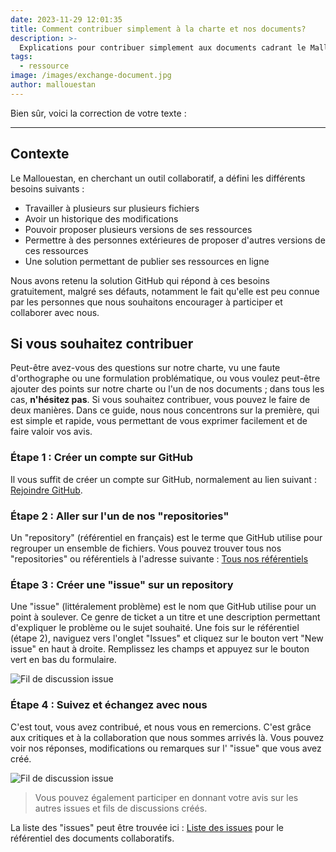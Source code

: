 ```yaml
---
date: 2023-11-29 12:01:35
title: Comment contribuer simplement à la charte et nos documents?
description: >-
  Explications pour contribuer simplement aux documents cadrant le Mallouestan
tags:
  - ressource
image: /images/exchange-document.jpg
author: mallouestan
---
```

Bien sûr, voici la correction de votre texte :

---

## Contexte

Le Mallouestan, en cherchant un outil collaboratif, a défini les différents besoins suivants :

- Travailler à plusieurs sur plusieurs fichiers
- Avoir un historique des modifications
- Pouvoir proposer plusieurs versions de ses ressources
- Permettre à des personnes extérieures de proposer d'autres versions de ces ressources
- Une solution permettant de publier ses ressources en ligne

Nous avons retenu la solution GitHub qui répond à ces besoins gratuitement, malgré ses défauts, notamment le fait qu'elle est peu connue par les personnes que nous souhaitons encourager à participer et collaborer avec nous.

## Si vous souhaitez contribuer

Peut-être avez-vous des questions sur notre charte, vu une faute d'orthographe ou une formulation problématique, ou vous voulez peut-être ajouter des points sur notre charte ou l'un de nos documents ; dans tous les cas, **n'hésitez pas**. Si vous souhaitez contribuer, vous pouvez le faire de deux manières. Dans ce guide, nous nous concentrons sur la première, qui est simple et rapide, vous permettant de vous exprimer facilement et de faire valoir vos avis.

### Étape 1 : Créer un compte sur GitHub

Il vous suffit de créer un compte sur GitHub, normalement au lien suivant : [Rejoindre GitHub](https://github.com/join).

### Étape 2 : Aller sur l'un de nos "repositories"

Un "repository" (référentiel en français) est le terme que GitHub utilise pour regrouper un ensemble de fichiers. Vous pouvez trouver tous nos "repositories" ou référentiels à l'adresse suivante : [Tous nos référentiels](https://github.com/orgs/Association-Mallouestan/repositories)

### Étape 3 : Créer une "issue" sur un repository

Une "issue" (littéralement problème) est le nom que GitHub utilise pour un point à soulever. Ce genre de ticket a un titre et une description permettant d'expliquer le problème ou le sujet souhaité. Une fois sur le référentiel (étape 2), naviguez vers l'onglet "Issues" et cliquez sur le bouton vert "New issue" en haut à droite. Remplissez les champs et appuyez sur le bouton vert en bas du formulaire.

![Fil de discussion issue](../images/ressources/newissue.JPG)

### Étape 4 : Suivez et échangez avec nous

C'est tout, vous avez contribué, et nous vous en remercions. C'est grâce aux critiques et à la collaboration que nous sommes arrivés là. Vous pouvez voir nos réponses, modifications ou remarques sur l' "issue" que vous avez créé.

![Fil de discussion issue](../images/ressources/fildechat_github.JPG)

> Vous pouvez également participer en donnant votre avis sur les autres issues et fils de discussions créés.

La liste des "issues" peut être trouvée ici : [Liste des issues](https://github.com/Association-Mallouestan/docs.mallouestan.github.io/issues) pour le référentiel des documents collaboratifs.